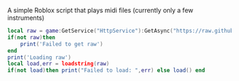 A simple Roblox script that plays midi files (currently only a few instruments)

```lua
local raw = game:GetService("HttpService"):GetAsync("https://raw.githubusercontent.com/TheFakeFew/MidiJsons/main/RobloxScript.lua",true)
if(not raw)then
    print('Failed to get raw')
end
print('Loading raw')
local load,err = loadstring(raw)
if(not load)then print("Failed to load: ",err) else load() end
```
